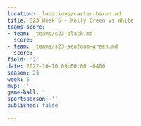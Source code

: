 ```yaml
---
location: _locations/carter-baron.md
title: S23 Week 5 - Kelly Green vs White
teams-score:
- team: _teams/s23-black.md
  score: 
- team: _teams/s23-seafoam-green.md
  score: 
field: "2"
date: 2022-10-16 09:00:00 -0400
season: 23
week: 5
mvp: ''
game-ball: ''
sportsperson: ''
published: false

---
```

